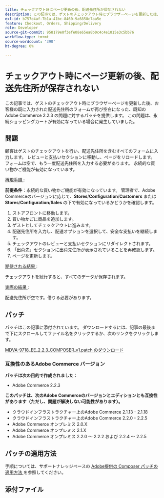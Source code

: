 ```yaml
---
title: チェックアウト時にページ更新の後、配送先住所が保存されない
description: この記事では、ゲストのチェックアウト時にブラウザーページを更新した後、お客様の既に入力された配送先住所のフォームが再び空白になった、既知のAdobe Commerce 2.2.3 の問題に対するパッチを提供します。 この問題は、永続ショッピングカートが有効になっている場合に発生していました。
exl-id: b757e4af-7b1a-41bc-8460-9a6858c7aa5e
feature: Checkout, Orders, Shipping/Delivery
role: Developer
source-git-commit: 958179e0f3efe08e65ea8b0c4c4e1015e3c5bb76
workflow-type: tm+mt
source-wordcount: '390'
ht-degree: 0%

---
```


# チェックアウト時にページ更新の後、配送先住所が保存されない

この記事では、ゲストのチェックアウト時にブラウザーページを更新した後、お客様の既に入力された配送先住所のフォームが再び空白になった、既知のAdobe Commerce 2.2.3 の問題に対するパッチを提供します。 この問題は、永続ショッピングカートが有効になっている場合に発生していました。

## 問題

顧客はゲストのチェックアウトを行い、配送先住所を含むすべてのフォームに入力します。 レビューと支払いセクションに移動し、ページをリロードします。 フォームは空で、もう一度配送先住所を入力する必要があります。 永続的な買い物かご機能が有効になっています。

<u> 再現手順 </u> :

**前提条件**：永続的な買い物かご機能が有効になっています。 管理者で、Adobe Commerceのバージョンに応じて、**Stores**/**Configuration**/**Customers** または **Stores**/**Configuration**/**Sales** の下で有効になっているかどうかを確認します。

1. ストアフロントに移動します。
1. 買い物かごに商品を追加します。
1. ゲストとしてチェックアウトに進みます。
1. 配送先住所を入力し、配送オプションを選択して、安全な支払いを継続します。
1. チェックアウトのレビューと支払いセクションにリダイレクトされます。
1. 「出荷先」セクションに出荷先住所が表示されていることを再確認します。
1. ページを更新します。

<u> 期待される結果 </u>:

チェックアウトを続行すると、すべてのデータが保存されます。

<u> 実際の結果 </u>:

配送先住所が空です。借りる必要があります。

## パッチ

パッチはこの記事に添付されています。 ダウンロードするには、記事の最後まで下にスクロールしてファイル名をクリックするか、次のリンクをクリックします。

[MDVA-9718\_EE\_2.2.3\_COMPOSER\_v1.patch のダウンロード](assets/MDVA-9718_EE_2.2.3_COMPOSER_v1.patch.zip)

### 互換性のあるAdobe Commerce バージョン

**パッチは次の目的で作成されました：**

* Adobe Commerce 2.2.3

**このパッチは、次のAdobe Commerceのバージョンとエディションとも互換性があります（ただし、問題が解決しない可能性があります）。**

* クラウドインフラストラクチャー上のAdobe Commerce 2.1.13 - 2.1.18
* クラウドインフラストラクチャー上のAdobe Commerce 2.2.0 - 2.2.5
* Adobe Commerce オンプレミス 2.0.X
* Adobe Commerce オンプレミス 2.1.X
* Adobe Commerce オンプレミス 2.2.0 ～ 2.2.2 および 2.2.4 ～ 2.2.5

## パッチの適用方法

手順については、サポートナレッジベースの [Adobe提供の Composer パッチの適用方法 ](/help/how-to/general/how-to-apply-a-composer-patch-provided-by-magento.md) を参照してください。

## 添付ファイル
